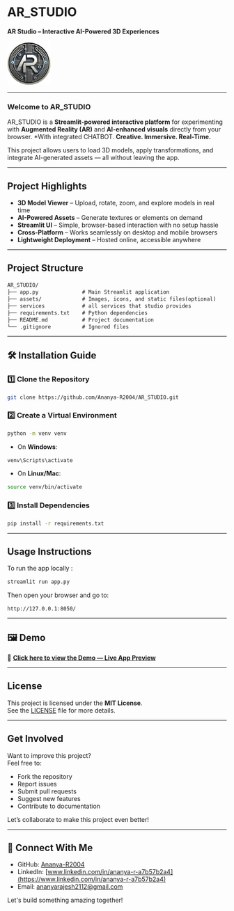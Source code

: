 # AR_STUDIO

**AR Studio – Interactive AI-Powered 3D Experiences**  

![Logo](logo.png)

---

### Welcome to AR_STUDIO

AR_STUDIO is a **Streamlit-powered interactive platform** for experimenting with **Augmented Reality (AR)** and **AI-enhanced visuals** directly from your browser. *With integrated CHATBOT.
**Creative. Immersive. Real-Time.**

This project allows users to load 3D models, apply transformations, and integrate AI-generated assets — all without leaving the app.

---

##  Project Highlights

-  **3D Model Viewer** – Upload, rotate, zoom, and explore models in real time  
-  **AI-Powered Assets** – Generate textures or elements on demand  
-  **Streamlit UI** – Simple, browser-based interaction with no setup hassle  
-  **Cross-Platform** – Works seamlessly on desktop and mobile browsers  
-  **Lightweight Deployment** – Hosted online, accessible anywhere

---

## Project Structure

```plaintext
AR_STUDIO/
├── app.py              # Main Streamlit application
├── assets/             # Images, icons, and static files(optional)
├── services            # all services that studio provides 
├── requirements.txt    # Python dependencies
├── README.md           # Project documentation
└── .gitignore          # Ignored files
```
---

## 🛠️ Installation Guide

### 1️⃣ Clone the Repository

```bash
git clone https://github.com/Ananya-R2004/AR_STUDIO.git
```

### 2️⃣ Create a Virtual Environment

```bash
python -m venv venv
```

- On **Windows**:
```bash
venv\Scripts\activate
```
- On **Linux/Mac**:
```bash
source venv/bin/activate
```

### 3️⃣ Install Dependencies

```bash
pip install -r requirements.txt
```

---
## Usage Instructions

To run the app locally :

```bash
streamlit run app.py
```

Then open your browser and go to:

```
http://127.0.0.1:8050/
```

---

## 🖼️ Demo

📄 **[Click here to view the Demo — Live App Preview](https://ar-studio-ananya2112.streamlit.app/)**  

---


## License

This project is licensed under the **MIT License**.  
See the [LICENSE](LICENSE) file for more details.

---

## Get Involved

Want to improve this project?  
Feel free to:

- Fork the repository
- Report issues
- Submit pull requests
- Suggest new features
- Contribute to documentation

Let’s collaborate to make this project even better!

---

## 🔗 Connect With Me

-  GitHub: [Ananya-R2004](https://github.com/Ananya-R2004)  
-  LinkedIn: [www.linkedin.com/in/ananya-r-a7b57b2a4](https://www.linkedin.com/in/ananya-r-a7b57b2a4)  
-  Email: ananyarajesh2112@gmail.com

Let's build something amazing together!
